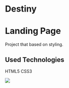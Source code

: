 # Destiny

# Landing Page

Project that based on styling.

## Used Technologies

HTML5 CSS3

![](kader.gif)